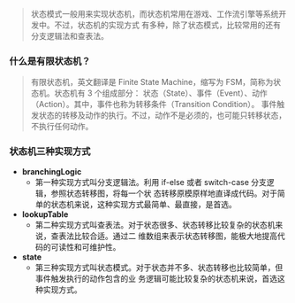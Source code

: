 > 状态模式一般用来实现状态机，而状态机常用在游戏、工作流引擎等系统开发中。不过，状态机的实现方式
> 有多种，除了状态模式，比较常用的还有分支逻辑法和查表法。

### 什么是有限状态机？
> 有限状态机，英文翻译是 Finite State Machine，缩写为 FSM，简称为状态机。状态机有 3 个组成部分：
> 状态（State）、事件（Event）、动作（Action）。其中，事件也称为转移条件（Transition Condition）。
> 事件触发状态的转移及动作的执行。不过，动作不是必须的，也可能只转移状态，不执行任何动作。

### 状态机三种实现方式
- **branchingLogic**
    - 第一种实现方式叫分支逻辑法。利用 if-else 或者 switch-case 分支逻辑，参照状态转移图，将每一个状
    态转移原模原样地直译成代码。对于简单的状态机来说，这种实现方式最简单、最直接，是首选。
- **lookupTable**
    - 第二种实现方式叫查表法。对于状态很多、状态转移比较复杂的状态机来说，查表法比较合适。通过二
    维数组来表示状态转移图，能极大地提高代码的可读性和可维护性。
- **state**
    - 第三种实现方式叫状态模式。对于状态并不多、状态转移也比较简单，但事件触发执行的动作包含的业
    务逻辑可能比较复杂的状态机来说，首选这种实现方式。